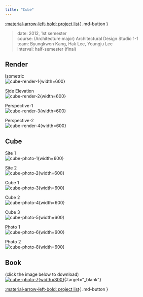 ```yaml
---
title: "Cube"
---
```


[:material-arrow-left-bold: project list](../../index.md){ .md-button }
<br>

>date: 2012, 1st semester  
>course: (Architecture major) Architectural Design Studio 1-1  
>team: Byungkwon Kang, Hak Lee, Youngju Lee  
>interval: half-semester (final)  

## Render

Isometric  
![cube-render-1](../../../../../assets/tools-and-tales/form-experiments/2012/cube/render/cube_render_1.jpg){width=600}  

Side Elevation  
![cube-render-2](../../../../../assets/tools-and-tales/form-experiments/2012/cube/render/cube_render_2.jpg){width=600}  

Perspective-1  
![cube-render-3](../../../../../assets/tools-and-tales/form-experiments/2012/cube/render/cube_render_3.jpg){width=600}  

Perspective-2  
![cube-render-4](../../../../../assets/tools-and-tales/form-experiments/2012/cube/render/cube_render_4.jpg){width=600}  

## Cube

Site 1  
![cube-photo-1](../../../../../assets/tools-and-tales/form-experiments/2012/cube/photo/cube_photo_1.jpg){width=600}  

Site 2  
![cube-photo-2](../../../../../assets/tools-and-tales/form-experiments/2012/cube/photo/cube_photo_2.jpg){width=600}  

Cube 1  
![cube-photo-3](../../../../../assets/tools-and-tales/form-experiments/2012/cube/photo/cube_photo_3.jpg){width=600}  

Cube 2  
![cube-photo-4](../../../../../assets/tools-and-tales/form-experiments/2012/cube/photo/cube_photo_4.jpg){width=600}  

Cube 3  
![cube-photo-5](../../../../../assets/tools-and-tales/form-experiments/2012/cube/photo/cube_photo_5.jpg){width=600}  

Photo 1  
![cube-photo-6](../../../../../assets/tools-and-tales/form-experiments/2012/cube/photo/cube_photo_6.jpg){width=600}  

Photo 2  
![cube-photo-8](../../../../../assets/tools-and-tales/form-experiments/2012/cube/photo/cube_photo_8.jpg){width=600}  

## Book
(click the image below to download)  
[![cube-photo-7](../../../../../assets/tools-and-tales/form-experiments/2012/cube/photo/cube_photo_7.jpg){width=300}](https://d1dc0q79zg1bxk.cloudfront.net/cube(2012)-book.pdf){:target="_blank"}

[:material-arrow-left-bold: project list](../../index.md){ .md-button }